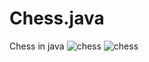 # Chess.java
Chess in java
![chess](https://user-images.githubusercontent.com/18560718/55627466-e9d18e80-57b6-11e9-996a-1e3c6d73f184.PNG)
![chess](https://user-images.githubusercontent.com/18560718/55683910-e45a7c80-594d-11e9-8b0e-2f847b8958de.PNG)

